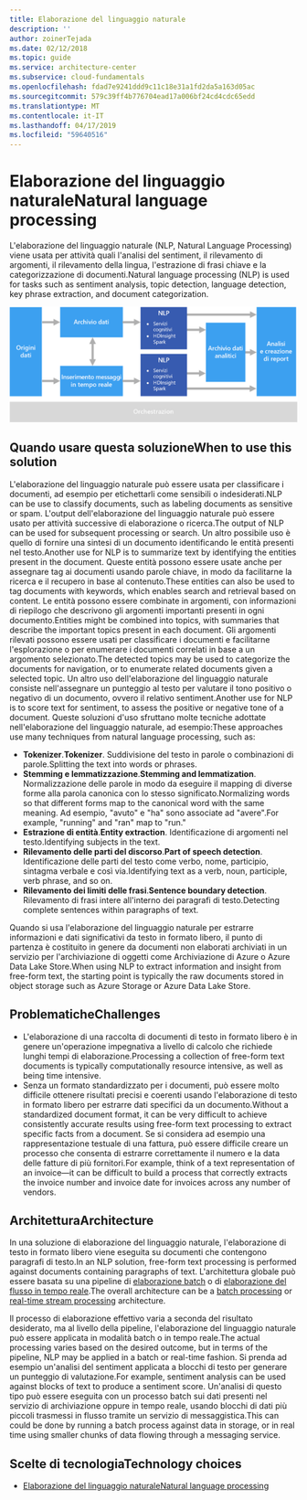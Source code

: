 ```yaml
---
title: Elaborazione del linguaggio naturale
description: ''
author: zoinerTejada
ms.date: 02/12/2018
ms.topic: guide
ms.service: architecture-center
ms.subservice: cloud-fundamentals
ms.openlocfilehash: fdad7e9241ddd9c11c18e31a1fd2da5a163d05ac
ms.sourcegitcommit: 579c39ff4b776704ead17a006bf24cd4cdc65edd
ms.translationtype: MT
ms.contentlocale: it-IT
ms.lasthandoff: 04/17/2019
ms.locfileid: "59640516"
---
```

# <a name="natural-language-processing"></a><span data-ttu-id="ece88-102">Elaborazione del linguaggio naturale</span><span class="sxs-lookup"><span data-stu-id="ece88-102">Natural language processing</span></span>

<span data-ttu-id="ece88-103">L'elaborazione del linguaggio naturale (NLP, Natural Language Processing) viene usata per attività quali l'analisi del sentiment, il rilevamento di argomenti, il rilevamento della lingua, l'estrazione di frasi chiave e la categorizzazione di documenti.</span><span class="sxs-lookup"><span data-stu-id="ece88-103">Natural language processing (NLP) is used for tasks such as sentiment analysis, topic detection, language detection, key phrase extraction, and document categorization.</span></span>

![Diagramma di una pipeline di elaborazione del linguaggio naturale](./images/nlp-pipeline.png)

## <a name="when-to-use-this-solution"></a><span data-ttu-id="ece88-105">Quando usare questa soluzione</span><span class="sxs-lookup"><span data-stu-id="ece88-105">When to use this solution</span></span>

<span data-ttu-id="ece88-106">L'elaborazione del linguaggio naturale può essere usata per classificare i documenti, ad esempio per etichettarli come sensibili o indesiderati.</span><span class="sxs-lookup"><span data-stu-id="ece88-106">NLP can be use to classify documents, such as labeling documents as sensitive or spam.</span></span> <span data-ttu-id="ece88-107">L'output dell'elaborazione del linguaggio naturale può essere usato per attività successive di elaborazione o ricerca.</span><span class="sxs-lookup"><span data-stu-id="ece88-107">The output of NLP can be used for subsequent processing or search.</span></span> <span data-ttu-id="ece88-108">Un altro possibile uso è quello di fornire una sintesi di un documento identificando le entità presenti nel testo.</span><span class="sxs-lookup"><span data-stu-id="ece88-108">Another use for NLP is to summarize text by identifying the entities present in the document.</span></span> <span data-ttu-id="ece88-109">Queste entità possono essere usate anche per assegnare tag ai documenti usando parole chiave, in modo da facilitarne la ricerca e il recupero in base al contenuto.</span><span class="sxs-lookup"><span data-stu-id="ece88-109">These entities can also be used to tag documents with keywords, which enables search and retrieval based on content.</span></span> <span data-ttu-id="ece88-110">Le entità possono essere combinate in argomenti, con informazioni di riepilogo che descrivono gli argomenti importanti presenti in ogni documento.</span><span class="sxs-lookup"><span data-stu-id="ece88-110">Entities might be combined into topics, with summaries that describe the important topics present in each document.</span></span> <span data-ttu-id="ece88-111">Gli argomenti rilevati possono essere usati per classificare i documenti e facilitarne l'esplorazione o per enumerare i documenti correlati in base a un argomento selezionato.</span><span class="sxs-lookup"><span data-stu-id="ece88-111">The detected topics may be used to categorize the documents for navigation, or to enumerate related documents given a selected topic.</span></span> <span data-ttu-id="ece88-112">Un altro uso dell'elaborazione del linguaggio naturale consiste nell'assegnare un punteggio al testo per valutare il tono positivo o negativo di un documento, ovvero il relativo sentiment.</span><span class="sxs-lookup"><span data-stu-id="ece88-112">Another use for NLP is to score text for sentiment, to assess the positive or negative tone of a document.</span></span> <span data-ttu-id="ece88-113">Queste soluzioni d'uso sfruttano molte tecniche adottate nell'elaborazione del linguaggio naturale, ad esempio:</span><span class="sxs-lookup"><span data-stu-id="ece88-113">These approaches use many techniques from natural language processing, such as:</span></span>

- <span data-ttu-id="ece88-114">**Tokenizer**.</span><span class="sxs-lookup"><span data-stu-id="ece88-114">**Tokenizer**.</span></span> <span data-ttu-id="ece88-115">Suddivisione del testo in parole o combinazioni di parole.</span><span class="sxs-lookup"><span data-stu-id="ece88-115">Splitting the text into words or phrases.</span></span>
- <span data-ttu-id="ece88-116">**Stemming e lemmatizzazione**.</span><span class="sxs-lookup"><span data-stu-id="ece88-116">**Stemming and lemmatization**.</span></span> <span data-ttu-id="ece88-117">Normalizzazione delle parole in modo da eseguire il mapping di diverse forme alla parola canonica con lo stesso significato.</span><span class="sxs-lookup"><span data-stu-id="ece88-117">Normalizing words so that different forms map to the canonical word with the same meaning.</span></span> <span data-ttu-id="ece88-118">Ad esempio, "avuto" e "ha" sono associate ad "avere".</span><span class="sxs-lookup"><span data-stu-id="ece88-118">For example, "running" and "ran" map to "run."</span></span>
- <span data-ttu-id="ece88-119">**Estrazione di entità**.</span><span class="sxs-lookup"><span data-stu-id="ece88-119">**Entity extraction**.</span></span> <span data-ttu-id="ece88-120">Identificazione di argomenti nel testo.</span><span class="sxs-lookup"><span data-stu-id="ece88-120">Identifying subjects in the text.</span></span>
- <span data-ttu-id="ece88-121">**Rilevamento delle parti del discorso**.</span><span class="sxs-lookup"><span data-stu-id="ece88-121">**Part of speech detection**.</span></span> <span data-ttu-id="ece88-122">Identificazione delle parti del testo come verbo, nome, participio, sintagma verbale e così via.</span><span class="sxs-lookup"><span data-stu-id="ece88-122">Identifying text as a verb, noun, participle, verb phrase, and so on.</span></span>
- <span data-ttu-id="ece88-123">**Rilevamento dei limiti delle frasi**.</span><span class="sxs-lookup"><span data-stu-id="ece88-123">**Sentence boundary detection**.</span></span> <span data-ttu-id="ece88-124">Rilevamento di frasi intere all'interno dei paragrafi di testo.</span><span class="sxs-lookup"><span data-stu-id="ece88-124">Detecting complete sentences within paragraphs of text.</span></span>

<span data-ttu-id="ece88-125">Quando si usa l'elaborazione del linguaggio naturale per estrarre informazioni e dati significativi da testo in formato libero, il punto di partenza è costituito in genere da documenti non elaborati archiviati in un servizio per l'archiviazione di oggetti come Archiviazione di Azure o Azure Data Lake Store.</span><span class="sxs-lookup"><span data-stu-id="ece88-125">When using NLP to extract information and insight from free-form text, the starting point is typically the raw documents stored in object storage such as Azure Storage or Azure Data Lake Store.</span></span>

## <a name="challenges"></a><span data-ttu-id="ece88-126">Problematiche</span><span class="sxs-lookup"><span data-stu-id="ece88-126">Challenges</span></span>

- <span data-ttu-id="ece88-127">L'elaborazione di una raccolta di documenti di testo in formato libero è in genere un'operazione impegnativa a livello di calcolo che richiede lunghi tempi di elaborazione.</span><span class="sxs-lookup"><span data-stu-id="ece88-127">Processing a collection of free-form text documents is typically computationally resource intensive, as well as being time intensive.</span></span>
- <span data-ttu-id="ece88-128">Senza un formato standardizzato per i documenti, può essere molto difficile ottenere risultati precisi e coerenti usando l'elaborazione di testo in formato libero per estrarre dati specifici da un documento.</span><span class="sxs-lookup"><span data-stu-id="ece88-128">Without a standardized document format, it can be very difficult to achieve consistently accurate results using free-form text processing to extract specific facts from a document.</span></span> <span data-ttu-id="ece88-129">Se si considera ad esempio una rappresentazione testuale di una fattura, può essere difficile creare un processo che consenta di estrarre correttamente il numero e la data delle fatture di più fornitori.</span><span class="sxs-lookup"><span data-stu-id="ece88-129">For example, think of a text representation of an invoice&mdash;it can be difficult to build a process that correctly extracts the invoice number and invoice date for invoices across any number of vendors.</span></span>

## <a name="architecture"></a><span data-ttu-id="ece88-130">Architettura</span><span class="sxs-lookup"><span data-stu-id="ece88-130">Architecture</span></span>

<span data-ttu-id="ece88-131">In una soluzione di elaborazione del linguaggio naturale, l'elaborazione di testo in formato libero viene eseguita su documenti che contengono paragrafi di testo.</span><span class="sxs-lookup"><span data-stu-id="ece88-131">In an NLP solution, free-form text processing is performed against documents containing paragraphs of text.</span></span> <span data-ttu-id="ece88-132">L'architettura globale può essere basata su una pipeline di [elaborazione batch](../big-data/batch-processing.md) o di [elaborazione del flusso in tempo reale](../big-data/real-time-processing.md).</span><span class="sxs-lookup"><span data-stu-id="ece88-132">The overall architecture can be a [batch processing](../big-data/batch-processing.md) or [real-time stream processing](../big-data/real-time-processing.md) architecture.</span></span>

<span data-ttu-id="ece88-133">Il processo di elaborazione effettivo varia a seconda del risultato desiderato, ma al livello della pipeline, l'elaborazione del linguaggio naturale può essere applicata in modalità batch o in tempo reale.</span><span class="sxs-lookup"><span data-stu-id="ece88-133">The actual processing varies based on the desired outcome, but in terms of the pipeline, NLP may be applied in a batch or real-time fashion.</span></span> <span data-ttu-id="ece88-134">Si prenda ad esempio un'analisi del sentiment applicata a blocchi di testo per generare un punteggio di valutazione.</span><span class="sxs-lookup"><span data-stu-id="ece88-134">For example, sentiment analysis can be used against blocks of text to produce a sentiment score.</span></span> <span data-ttu-id="ece88-135">Un'analisi di questo tipo può essere eseguita con un processo batch sui dati presenti nel servizio di archiviazione oppure in tempo reale, usando blocchi di dati più piccoli trasmessi in flusso tramite un servizio di messaggistica.</span><span class="sxs-lookup"><span data-stu-id="ece88-135">This can could be done by running a batch process against data in storage, or in real time using smaller chunks of data flowing through a messaging service.</span></span>

## <a name="technology-choices"></a><span data-ttu-id="ece88-136">Scelte di tecnologia</span><span class="sxs-lookup"><span data-stu-id="ece88-136">Technology choices</span></span>

- [<span data-ttu-id="ece88-137">Elaborazione del linguaggio naturale</span><span class="sxs-lookup"><span data-stu-id="ece88-137">Natural language processing</span></span>](../technology-choices/natural-language-processing.md)
